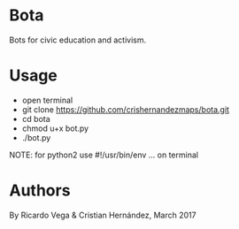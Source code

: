 # Bota
Bots for civic education and activism.

# Usage
- open terminal
- git clone https://github.com/crishernandezmaps/bota.git
- cd bota
- chmod u+x bot.py
- ./bot.py

NOTE: for python2 use
#!/usr/bin/env
... on terminal

# Authors
By Ricardo Vega & Cristian Hernández, March 2017
